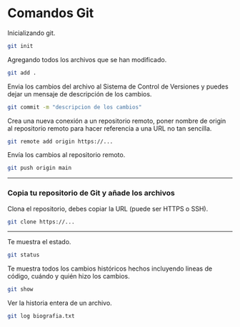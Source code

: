# Comandos Git
Inicializando git.
```Bash
git init
```

Agregando todos los archivos que se han modificado.
```Bash
git add .
```

Envia los cambios del archivo al Sistema de Control de Versiones y puedes dejar un mensaje de descripción de los cambios.
```Bash
git commit -m "descripcion de los cambios"
```

Crea una nueva conexión a un repositorio remoto, poner nombre de origin al repositorio remoto para hacer referencia a una URL no tan sencilla.
```Bash
git remote add origin https://...
```

Envía los cambios al repositorio remoto.
```Bash
git push origin main
```
_______________________

### Copia tu repositorio de Git y añade los archivos 

Clona el repositorio, debes copiar la URL (puede ser HTTPS o SSH).

```bash
git clone https://...
```

_______________________
Te muestra el estado.
```Bash
git status
``` 

Te muestra todos los cambios históricos hechos incluyendo lineas de código, cuándo y quién hizo los cambios.
```Bash
git show
```

Ver la historia entera de un archivo.
```Bash
git log biografia.txt
```
